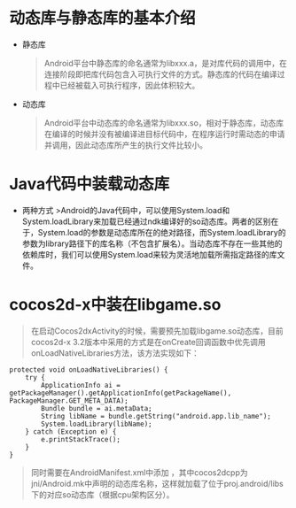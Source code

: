 动态库与静态库的基本介绍
=======
+ 静态库
    >Android平台中静态库的命名通常为libxxx.a，是对库代码的调用中，在连接阶段即把库代码包含入可执行文件的方式。静态库的代码在编译过程中已经被载入可执行程序，因此体积较大。

+ 动态库
    >Android平台中动态库的命名通常为libxxx.so，相对于静态库，动态库在编译的时候并没有被编译进目标代码中，在程序运行时需动态的申请并调用，因此动态库所产生的执行文件比较小。

Java代码中装载动态库
=======
+ 两种方式
        >Android的Java代码中，可以使用System.load和System.loadLibrary来加载已经通过ndk编译好的so动态库。两者的区别在于，System.load的参数是动态库所在的绝对路径，而System.loadLibrary的参数为library路径下的库名称（不包含扩展名）。当动态库不存在一些其他的依赖库时，我们可以使用System.load来较为灵活地加载所需指定路径的库文件。

cocos2d-x中装在libgame.so
=======
>在启动Cocos2dxActivity的时候，需要预先加载libgame.so动态库，目前cocos2d-x 3.2版本中采用的方式是在onCreate回调函数中优先调用onLoadNativeLibraries方法，该方法实现如下：
>
    protected void onLoadNativeLibraries() {
        try {
            ApplicationInfo ai = getPackageManager().getApplicationInfo(getPackageName(), PackageManager.GET_META_DATA);
            Bundle bundle = ai.metaData;
            String libName = bundle.getString("android.app.lib_name");
            System.loadLibrary(libName);
        } catch (Exception e) {
            e.printStackTrace();
        }
    }
>
>同时需要在AndroidManifest.xml中添加 <meta-data android:name="android.app.lib_name" android:value="cocos2dcpp" />，其中cocos2dcpp为jni/Android.mk中声明的动态库名称，这样就加载了位于proj.android/libs下的对应so动态库（根据cpu架构区分）。
